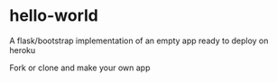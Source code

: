 # hello-world
A flask/bootstrap implementation of an empty app ready to deploy on heroku

Fork or clone and make your own app
